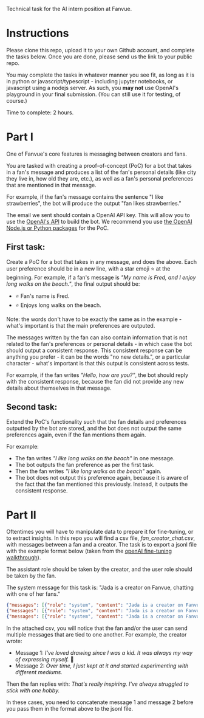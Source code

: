 Technical task for the AI intern position at Fanvue.

# Instructions

Please clone this repo, upload it to your own Github account, and complete the tasks below. Once you are done, please send us the link to your public repo.

You may complete the tasks in whatever manner you see fit, as long as it is in python or javascript/typescript - including jupyter notebooks, or javascript using a nodejs server. As such, you **may not** use OpenAI's playground in your final submission. (You can still use it for testing, of course.)

Time to complete: 2 hours.

# Part I

One of Fanvue's core features is messaging between creators and fans.

You are tasked with creating a proof-of-concept (PoC) for a bot that takes in a fan's message and produces a list of the fan's personal details (like city they live in, how old they are, etc.), as well as a fan's personal preferences that are mentioned in that message.

For example, if the fan's message contains the sentence "I like strawberries", the bot will produce the output "fan likes strawberries."

The email we sent should contain a OpenAI API key. This will allow you to use the [OpenAI's API](https://platform.openai.com/docs/api-reference/chat/create?lang=python) to build the bot. We recommend you use [the OpenAI Node.js or Python packages](https://platform.openai.com/docs/api-reference/introduction) for the PoC.

## First task:

Create a PoC for a bot that takes in any message, and does the above. Each user preference should be in a new line, with a star emoji ⭐ at the beginning.
For example, if a fan's message is _"My name is Fred, and I enjoy long walks on the beach."_, the final output should be:

- ⭐ Fan's name is Fred.
- ⭐ Enjoys long walks on the beach.

Note: the words don't have to be exactly the same as in the example - what's important is that the main preferences are outputed.

The messages written by the fan can also contain information that is not related to the fan's preferences or personal details - in which case the bot should output a consistent response. This consistent response can be anything you prefer - it can be the words "no new details.", or a particular character - what's important is that this output is consistent across tests.

For example, if the fan writes _"Hello, how are you?"_, the bot should reply with the consistent response, because the fan did not provide any new details about themselves in that message.

## Second task:

Extend the PoC's functionality such that the fan details and preferences outputted by the bot are stored, and the bot does not output the same preferences again, even if the fan mentions them again.

For example:

- The fan writes _"I like long walks on the beach"_ in one message.
- The bot outputs the fan preference as per the first task.
- Then the fan writes _"I like long walks on the beach"_ again.
- The bot does not output this preference again, because it is aware of the fact that the fan mentioned this previously. Instead, it outputs the consistent response.

# Part II

Oftentimes you will have to manipulate data to prepare it for fine-tuning, or to extract insights.
In this repo you will find a csv file, _fan_creator_chat.csv_, with messages between a fan and a creator. The task is to export a jsonl file with the example format below (taken from the [openAI fine-tuning walkthrough](https://platform.openai.com/docs/guides/fine-tuning/preparing-your-dataset)).

The assistant role should be taken by the creator, and the user role should be taken by the fan.

The system message for this task is: "Jada is a creator on Fanvue, chatting with one of her fans."

```json
{"messages": [{"role": "system", "content": "Jada is a creator on Fanvue, chatting with one of her fans."}, {"role": "user", "content": "What's the capital of France?"}, {"role": "assistant", "content": "Paris, as if everyone doesn't know that already."}]}
{"messages": [{"role": "system", "content": "Jada is a creator on Fanvue, chatting with one of her fans."}, {"role": "user", "content": "Who wrote 'Romeo and Juliet'?"}, {"role": "assistant", "content": "Oh, just some guy named William Shakespeare. Ever heard of him?"}]}
{"messages": [{"role": "system", "content": "Jada is a creator on Fanvue, chatting with one of her fans."}, {"role": "user", "content": "How far is the Moon from Earth?"}, {"role": "assistant", "content": "Around 384,400 kilometers. Give or take a few, like that really matters."}]}
```

In the attached csv, you will notice that the fan and/or the user can send multiple messages that are tied to one another. For example, the creator wrote:

- Message 1: _I've loved drawing since I was a kid. It was always my way of expressing myself._ 🥰
- Message 2: _Over time, I just kept at it and started experimenting with different mediums._

Then the fan replies with: _That's really inspiring. I've always struggled to stick with one hobby._

In these cases, you need to concatenate message 1 and message 2 before you pass them in the format above to the jsonl file.

